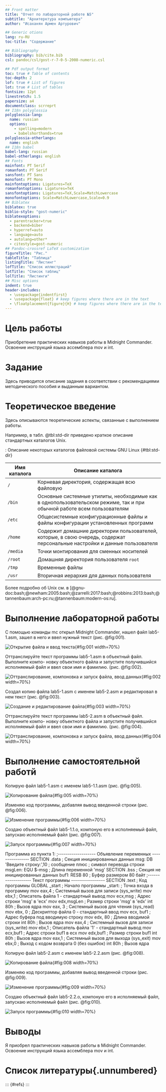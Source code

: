 ```yaml
---
## Front matter
title: "Отчет по лабараторной работе №5"
subtitle: "Архитерктура компьютера"
author: "Исаханян Армен Артурович"

## Generic otions
lang: ru-RU
toc-title: "Содержание"

## Bibliography
bibliography: bib/cite.bib
csl: pandoc/csl/gost-r-7-0-5-2008-numeric.csl

## Pdf output format
toc: true # Table of contents
toc-depth: 2
lof: true # List of figures
lot: true # List of tables
fontsize: 12pt
linestretch: 1.5
papersize: a4
documentclass: scrreprt
## I18n polyglossia
polyglossia-lang:
  name: russian
  options:
	- spelling=modern
	- babelshorthands=true
polyglossia-otherlangs:
  name: english
## I18n babel
babel-lang: russian
babel-otherlangs: english
## Fonts
mainfont: PT Serif
romanfont: PT Serif
sansfont: PT Sans
monofont: PT Mono
mainfontoptions: Ligatures=TeX
romanfontoptions: Ligatures=TeX
sansfontoptions: Ligatures=TeX,Scale=MatchLowercase
monofontoptions: Scale=MatchLowercase,Scale=0.9
## Biblatex
biblatex: true
biblio-style: "gost-numeric"
biblatexoptions:
  - parentracker=true
  - backend=biber
  - hyperref=auto
  - language=auto
  - autolang=other*
  - citestyle=gost-numeric
## Pandoc-crossref LaTeX customization
figureTitle: "Рис."
tableTitle: "Таблица"
listingTitle: "Листинг"
lofTitle: "Список иллюстраций"
lotTitle: "Список таблиц"
lolTitle: "Листинги"
## Misc options
indent: true
header-includes:
  - \usepackage{indentfirst}
  - \usepackage{float} # keep figures where there are in the text
  - \floatplacement{figure}{H} # keep figures where there are in the text
---
```


# Цель работы

Приобретение практических навыков работы в Midnight Commander. Освоение инструкций языка ассемблера mov и int.

# Задание

Здесь приводится описание задания в соответствии с рекомендациями
методического пособия и выданным вариантом.

# Теоретическое введение

Здесь описываются теоретические аспекты, связанные с выполнением работы.

Например, в табл. @tbl:std-dir приведено краткое описание стандартных каталогов Unix.

: Описание некоторых каталогов файловой системы GNU Linux {#tbl:std-dir}

| Имя каталога | Описание каталога                                                                                                          |
|--------------|----------------------------------------------------------------------------------------------------------------------------|
| `/`          | Корневая директория, содержащая всю файловую                                                                               |
| `/bin `      | Основные системные утилиты, необходимые как в однопользовательском режиме, так и при обычной работе всем пользователям     |
| `/etc`       | Общесистемные конфигурационные файлы и файлы конфигурации установленных программ                                           |
| `/home`      | Содержит домашние директории пользователей, которые, в свою очередь, содержат персональные настройки и данные пользователя |
| `/media`     | Точки монтирования для сменных носителей                                                                                   |
| `/root`      | Домашняя директория пользователя  `root`                                                                                   |
| `/tmp`       | Временные файлы                                                                                                            |
| `/usr`       | Вторичная иерархия для данных пользователя                                                                                 |

Более подробно об Unix см. в [@gnu-doc:bash;@newham:2005:bash;@zarrelli:2017:bash;@robbins:2013:bash;@tannenbaum:arch-pc:ru;@tannenbaum:modern-os:ru].

# Выполнение лабораторной работы

С помощью команды mc открыл Midnight Commander, нашел файл lab5-1.asm, зашел в него и ввел нужный текст  (рис. @fig:001).

![Открытие файла  и ввод текста](image/image1.jpg){#fig:001 width=70%}

 Оттранслируйте текст программы lab5-1.asm в объектный файл. Выполните компо-
новку объектного файла и запустите получившийся исполняемый файл и ввел свои имя и фамилию. (рис. @fig:002).

![Оттранслирование, компоновка и запуск файла, ввод данных](image/image2.jpg){#fig:002 width=70%}

Создал копию файла lab5-1.asm с именем lab5-2.asm и редактировал в нем текст (рис. @fig:003).

![Создание и редактирование файла](image/image3.jpg){#fig:003 width=70%}

Оттранслируйте текст программы lab5-2.asm в объектный файл. Выполните компо-
новку объектного файла и запустите получившийся исполняемый файл и ввел свои имя и фамилию. (рис. @fig:004).

![Оттранслирование, компоновка и запуск файла, ввод данных](image/image4.jpg){#fig:004 width=70%}


# Выполнение самостоятельной работй

Копирую файл lab5-1.asm с именем lab5-1.1.asm   (рис. @fig:005).

![Копирование файла](image/image5.jpg){#fig:005 width=70%}

Изменяю код программы, добавляя вывод введенной строки  (рис. @fig:006).

![Изменение программы](image/image6.jpg){#fig:006 width=70%}

Создаю объектный файл lab5-1.1.o, компоную его в исполняемый файл, запускаю
исполняемый файл (рис. @fig:007).

![Запуск программы](image/image7.jpg){#fig:007 width=70%}

Программа из пункта 1:
;------------------- Объявление переменных ----------------
SECTION .data ; Секция инициированных данных
msg: DB 'Введите строку:',10 ; сообщение плюс
; символ перевода строки
msgLen: EQU $-msg ; Длина переменной 'msg'
SECTION .bss ; Секция не инициированных данных
buf1: RESB 80 ; Буфер размером 80 байт
;------------------- Текст программы -----------------
SECTION .text ; Код программы
GLOBAL _start ; Начало программы
_start: ; Точка входа в программу
mov eax,4 ; Системный вызов для записи (sys_write)
mov ebx,1 ; Описатель файла 1 - стандартный вывод
mov ecx,msg ; Адрес строки 'msg' в 'ecx'
mov edx,msgLen ; Размер строки 'msg' в 'edx'
int 80h ; Вызов ядра
mov eax, 3 ; Системный вызов для чтения (sys_read)
mov ebx, 0 ; Дескриптор файла 0 - стандартный ввод
mov ecx, buf1 ; Адрес буфера под вводимую строку
mov edx, 80 ; Длина вводимой строки
int 80h ; Вызов ядра
mov eax,4 ; Системный вызов для записи (sys_write)
mov ebx,1 ; Описатель файла '1' - стандартный вывод
mov ecx,buf1 ; Адрес строки buf1 в ecx
mov edx,buf1 ; Размер строки buf1
int 80h ; Вызов ядра
mov eax,1 ; Системный вызов для выхода (sys_exit)
mov ebx,0 ; Выход с кодом возврата 0 (без ошибок)
int 80h ; Вызов ядра

Копирую файл lab5-2.asm с именем lab5-2.2.asm   (рис. @fig:008).

![Копирование файла](image/image8.jpg){#fig:008 width=70%}

Изменяю код программы, добавляя вывод введенной строки  (рис. @fig:009).

![Изменение программы](image/image9.jpg){#fig:009 width=70%}

Создаю объектный файл lab5-2.2.o, компоную его в исполняемый файл, запускаю
исполняемый файл (рис. @fig:010).

![Запуск программы](image/image10.jpg){#fig:010 width=70%}

















# Выводы

Я приобрел практических навыков работы в Midnight Commander. Освоение инструкций языка ассемблера mov и int.


# Список литературы{.unnumbered}

::: {#refs}
:::
